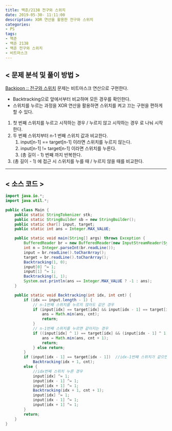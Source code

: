 ```yaml
---
title: 백준/2138 전구와 스위치
date: 2019-05-30- 11:11:00
description: XOR 연산을 활용한 전구와 스위치
categories:
- PS
tags:
- 백준
- 백준 2138
- 백준 전구와 스위치
- 비트마스크
---
```

## < 문제 분석 및 풀이 방법 >

[Backjoon :: 전구와 스위치](https://www.acmicpc.net/problem/2138) 문제는 비트마스크 연산으로 구현한다.

- Backtracking으로 앞에서부터 비교하며 모든 경우를 확인한다.
- 스위치를 누르는 과정을 XOR 연산을 활용하면 스위치를 켜고 끄는 구현을 편하게 할 수 있다.   

1. 첫 번째 스위치를 누르고 시작하는 경우 / 누르지 않고 시작하는 경우 로 나눠 시작한다.
2. 두 번째 스위치부터 n-1 번째 스위치 값과 비교한다.
    1. input[n-1] == target[n-1] 이라면 스위치를 누르지 않는다.
    2. input[n-1] != target[n-1] 이라면 스위치를 누른다.
    3. (총 길이 - 1) 번째 까지 반복한다.
3. (총 길이 - 1) 에 접근 시 스위치를 누를 때 / 누르지 않을 때를 비교한다.

***

## < 소스 코드 >
~~~java
import java.io.*;
import java.util.*;

public class Main {
    public static StringTokenizer stk;
    public static StringBuilder sb = new StringBuilder();
    public static char[] input, target;
    public static int ans = Integer.MAX_VALUE;

    public static void main(String[] args) throws Exception {
        BufferedReader br = new BufferedReader(new InputStreamReader(System.in));
        int n = Integer.parseInt(br.readLine());
        input = br.readLine().toCharArray();
        target = br.readLine().toCharArray();
        Backtracking(1, 0);
        input[0] ^= 1;
        input[1] ^= 1;
        Backtracking(1, 1);
        System.out.println(ans == Integer.MAX_VALUE ? -1 : ans);
    }

    public static void Backtracking(int idx, int cnt) {
        if (idx == input.length - 1) {
            // n-1번째 스위치를 누르지 않아도 같은 경우
            if (input[idx] == target[idx] && input[idx - 1] == target[idx - 1]) {
                ans = Math.min(ans, cnt);
                return;
            }
            // n-1번째 스위치를 누르면 같아지는 경우
            if ((input[idx] ^ 1) == target[idx] && (input[idx - 1] ^ 1) == target[idx - 1]) {
                ans = Math.min(ans, cnt + 1);
                return;
            } else return;
        }
        if (input[idx - 1] == target[idx - 1])  //idx-1번째 스위치가 같으면 스위치를 누를 필요 없다.
            Backtracking(idx + 1, cnt); 
        else {
            //idx번째 스위치 누른 경우
            input[idx] ^= 1;
            input[idx - 1] ^= 1;
            input[idx + 1] ^= 1;
            Backtracking(idx + 1, cnt + 1);
            input[idx] ^= 1;
            input[idx - 1] ^= 1;
            input[idx + 1] ^= 1;
        }
        return;
    }
}
~~~